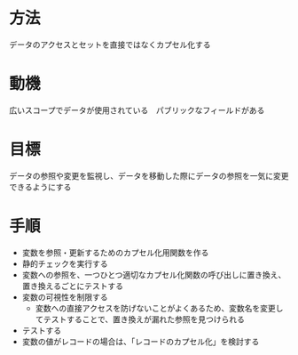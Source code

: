 # 方法
データのアクセスとセットを直接ではなくカプセル化する

# 動機
広いスコープでデータが使用されている　パブリックなフィールドがある

# 目標
データの参照や変更を監視し、データを移動した際にデータの参照を一気に変更できるようにする


# 手順
* 変数を参照・更新するためのカプセル化用関数を作る
* 静的チェックを実行する
* 変数への参照を、一つひとつ適切なカプセル化関数の呼び出しに置き換え、置き換えるごとにテストする
* 変数の可視性を制限する
  * 変数への直接アクセスを防げないことがよくあるため、変数名を変更してテストすることで、置き換えが漏れた参照を見つけられる
* テストする
* 変数の値がレコードの場合は、「レコードのカプセル化」を検討する